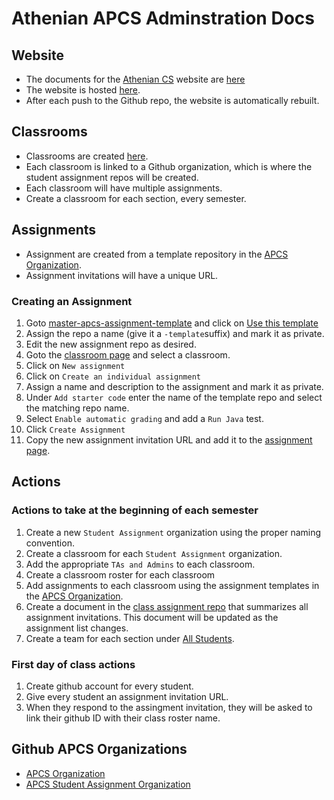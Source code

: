 # Athenian APCS Adminstration Docs

## Website
* The documents for the [Athenian CS](https://www.athenian-cs.org) website 
are [here](https://github.com/athenian-computational-thinking/athenian-cs-mkdocs)
* The website is hosted [here](https://www.netlify.com).
* After each push to the Github repo, the website is automatically rebuilt.

## Classrooms
* Classrooms are created [here](https://classroom.github.com).
* Each classroom is linked to a Github organization, which is where the student assignment 
repos will be created. 
* Each classroom will have multiple assignments.
* Create a classroom for each section, every semester.

## Assignments
* Assignment are created from a template repository in the [APCS Organization](https://github.com/athenian-apcs).
* Assignment invitations will have a unique URL.

### Creating an Assignment
1) Goto [master-apcs-assignment-template](https://github.com/athenian-apcs/master-apcs-assignment-template) 
and click on [Use this template](https://github.com/athenian-apcs/master-apcs-assignment-template/generate)
2) Assign the repo a name (give it a ```-template```suffix) and mark it as private. 
3) Edit the new assignment repo as desired.
4) Goto the [classroom page](https://classroom.github.com) and select a classroom.
5) Click on ```New assignment```
6) Click on ```Create an individual assignment```
7) Assign a name and description to the assignment and mark it as private.
8) Under ```Add starter code``` enter the name of the template repo and select the matching repo name.
9) Select ```Enable automatic grading``` and add a ```Run Java``` test.
10) Click ```Create Assignment```
11) Copy the new assignment invitation URL and add it to the 
[assignment page](https://github.com/athenian-apcs/apcs-private-content/blob/master/assignment-invitations.md).

## Actions

### Actions to take at the beginning of each semester
1) Create a new ```Student Assignment``` organization using the proper naming convention.
2) Create a classroom for each ```Student Assignment``` organization.
3) Add the appropriate ```TAs and Admins``` to each classroom.
4) Create a classroom roster for each classroom
5) Add assignments to each classroom using the assignment templates in the [APCS Organization](https://github.com/athenian-apcs).
6) Create a document in the [class assignment repo](https://github.com/athenian-apcs/apcs-private-content) 
that summarizes all assignment invitations. This document will be updated as the assignment list changes.
7) Create a team for each section under [All Students](https://github.com/orgs/athenian-appcs/teams/all-students).

### First day of class actions 
1) Create github account for every student.  
2) Give every student an assignment invitation URL.
3) When they respond to the assingment invitation, they will be asked to link their github ID with 
their class roster name.

## Github APCS Organizations

* [APCS Organization](apcs.md)
* [APCS Student Assignment Organization](student-assignments.md)


